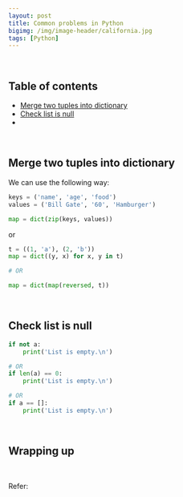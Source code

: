```yaml
---
layout: post
title: Common problems in Python
bigimg: /img/image-header/california.jpg
tags: [Python]
---
```




<br>

## Table of contents
- [Merge two tuples into dictionary](#merge-two-tuples-into-dictionary)
- [Check list is null](#check-list-is-null)
- []()

<br>

## Merge two tuples into dictionary
We can use the following way:

```python
keys = ('name', 'age', 'food')
values = ('Bill Gate', '60', 'Hamburger')

map = dict(zip(keys, values))
```

or 

```python
t = ((1, 'a'), (2, 'b'))
map = dict((y, x) for x, y in t)

# OR

map = dict(map(reversed, t))

```

<br>

## Check list is null

```python
if not a:
    print('List is empty.\n')

# OR
if len(a) == 0:
    print('List is empty.\n')

# OR
if a == []:
    print('List is empty.\n')
```




<br>

## Wrapping up




<br>

Refer:

[]()